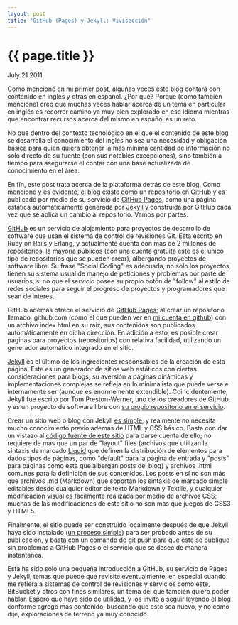 ```yaml
---
layout: post
title: "GitHub (Pages) y Jekyll: Vivisección"
---
```


{{ page.title }}
================

<p class="meta">July 21 2011</p>

Como mencioné en [mi primer post](http://fireblend.github.com/2011/07/19/a-new-blog.html), algunas veces este blog contará con contenido en inglés y otras en español. ¿Por qué? Porque (como también mencione) creo que muchas veces hablar acerca de un tema en particular en inglés es recorrer camino ya muy bien explorado en ese idioma mientras que encontrar recursos acerca del mismo en español es un reto. 

No que dentro del contexto tecnológico en el que el contenido de este blog se desarrolla el conocimiento del inglés no sea una necesidad y obligación básica para quien quiera obtener la más mínima cantidad de información no solo directo de su fuente (con sus notables excepciones), sino también a tiempo para asegurarse el contar con una base actualizada de conocimiento en el área.

En fín, este post trata acerca de la plataforma detrás de este blog. Como mencioné y es evidente, el blog existe como un repositorio en [GitHub](https://github.com/) y es publicado por medio de su servicio de [GitHub Pages](http://pages.github.com/), como una página estática automáticamente generada por [Jekyll](http://jekyllrb.com/) y construida por GitHub cada vez que se aplica un cambio al repositorio. Vamos por partes.

[GitHub](https://github.com/) es un servicio de alojamiento para proyectos de desarrollo de software que usan el sistema de control de revisiones Git. Esta escrito en Ruby on Rails y Erlang, y actualmente cuenta con más de 2 millones de repositorios, la mayoría públicos (con una cuenta gratuita este es el único tipo de repositorios que se pueden crear), albergando proyectos de software libre. Su frase "Social Coding" es adecuada, no solo los proyectos tienen su sistema usual de manejo de peticiones y problemas por parte de usuarios, si no que el servicio posee su propio botón de "follow" al estilo de redes sociales para seguir el progreso de proyectos y programadores que sean de interes.

GitHub además ofrece el servicio de [GitHub Pages](http://pages.github.com/); al crear un repositorio llamado <usuario>.github.com  (como el que pueden ver en [mi cuenta en github](http://github.com/fireblend)) con un archivo index.html en su raiz, sus contenidos son publicados automáticamente en dicha dirección. En adición a esto, es posible crear páginas para proyectos (repositorios) con relativa facilidad, utilizando un generador automático integrado en el sitio.

[Jekyll](http://jekyllrb.com/) es el último de los ingredientes responsables de la creación de esta página. Este es un generador de sitios web estáticos con ciertas consideraciones para blogs; su aversión a páginas dinámicas y implementaciones complejas se refleja en lo minimalista que puede verse e internamente ser (aunque es enormemente extendible). Coincidentemente, Jekyll fue escrito por Tom Preston-Werner, uno de los creadores de GitHub, y es un proyecto de software libre con [su propio repositorio en el servicio](https://github.com/mojombo/jekyll/).

Crear un sitio web o blog con Jekyll [es simple](https://github.com/mojombo/jekyll/wiki/Usage), y realmente no necesita mucho conocimiento previo además de HTML y CSS básico. Basta con dar un vistazo al [código fuente de este sitio](https://github.com/Fireblend/fireblend.github.com) para darse cuenta de ello; no requiere de más que un par de "layout" files (archivos que utilizan la sintaxis de marcado [Liquid](http://www.liquidmarkup.org/) que definen la distribución de elementos para dados tipos de páginas, como "default" para la página de entrada y "posts" para páginas como esta que albergan posts del blog) y archivos .html comunes para la definición de sus contenidos. Los posts en sí no son más que archivos .md (Markdown) que soportan los sintaxis de marcado simple editables desde cualquier editor de texto Markdown y Textile, y cualquier modificación visual es facilmente realizada por medio de archivos CSS; muchas de las modificaciones de este sitio no son mas que juegos de CSS3 y HTML5.

Finalmente, el sitio puede ser construido localmente después de que Jekyll haya sido instalado ([un proceso simple](https://github.com/mojombo/jekyll/wiki/Install)) para ser probado antes de su publicación, y basta con un comando de git push para que este se publique sin problemas a GitHub Pages o el servicio que se desee de manera instantanea.

Esta ha sido solo una pequeña introducción a GitHub, su servicio de Pages y Jekyll, temas que puede que revisite eventualmente, en especial cuando me refiera a sistemas de control de revisiones y servicios como este, BitBucket y otros con fines similares, un tema del que también quiero poder hablar. Espero que haya sido de utilidad, y los invito a seguir leyendo el blog conforme agrego más contenido, buscando que este sea nuevo, y no como dije, exploraciones de terreno ya muy conocido.
